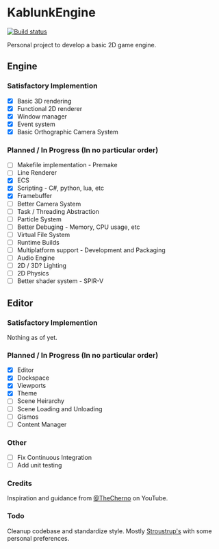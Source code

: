 # KablunkEngine 

[![Build status](https://ci.appveyor.com/api/projects/status/wmtieejd651lye65?svg=true)](https://ci.appveyor.com/project/happymonkey1/kablunkengine)

Personal project to develop a basic 2D game engine. 

## Engine

### Satisfactory Implemention

- [x] Basic 3D rendering
- [x] Functional 2D renderer
- [x] Window manager
- [x] Event system
- [x] Basic Orthographic Camera System

### Planned / In Progress (In no particular order)
- [ ] Makefile implementation - Premake
- [ ] Line Renderer
- [x] ECS
- [x] Scripting - C#, python, lua, etc
- [x] Framebuffer
- [ ] Better Camera System
- [ ] Task / Threading Abstraction
- [ ] Particle System
- [ ] Better Debuging - Memory, CPU usage, etc
- [ ] Virtual File System
- [ ] Runtime Builds
- [ ] Multiplatform support - Development and Packaging
- [ ] Audio Engine
- [ ] 2D / 3D? Lighting
- [ ] 2D Physics
- [ ] Better shader system - SPIR-V

## Editor

### Satisfactory Implemention

Nothing as of yet.

### Planned / In Progress (In no particular order)

- [x] Editor
- [x] Dockspace
- [x] Viewports
- [x] Theme
- [ ] Scene Heirarchy
- [ ] Scene Loading and Unloading
- [ ] Gismos
- [ ] Content Manager

### Other

- [ ] Fix Continuous Integration
- [ ] Add unit testing

### Credits

Inspiration and guidance from [@TheCherno](https://www.youtube.com/channel/UCQ-W1KE9EYfdxhL6S4twUNw) on YouTube. 

### Todo

Cleanup codebase and standardize style.
Mostly [Stroustrup's](https://www.stroustrup.com/bs_faq2.html) with some personal preferences.
